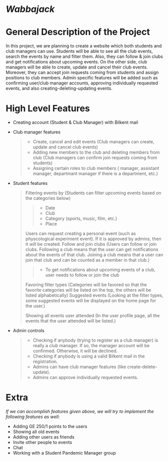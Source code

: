 # ***Wabbajack***

# **General Description of the Project**
In this project, we are planning to create a website which both students and club managers can use. Students will be able to see all the club events, search the events by name and filter them. Also, they can follow & join clubs and get notifications about upcoming events. On the other side, club managers will be able to create, update and cancel  their club events. Moreover, they can accept join requests coming from students and assign positions to club members. Admin specific features will be added such as confirming user/club manager accounts, approving individually requested events, and also creating-deleting-updating events.


# **High Level Features**
* Creating account (Student & Club Manager) with Bilkent mail
* Club manager features 
  > * Create, cancel and edit events (Club managers can create, update and cancel club events)
  > * Adding new members to the club and deleting members from club (Club managers can confirm join requests coming from students)
  > * Assigning certain roles to club members ( manager, assistant manager, departmant manager if there is a department, etc.)
* Student features
  > Filtering events by (Students can filter upcoming events based on the categories below)
  > >* Date 
  > >* Club 
  > >* Category (sports, music, film, etc.)
  > >* Place 
  > > 
  > Users can request creating a personal event (such as physcological experiment event). If it is approved by admins, then it will be created. 
  > Follow and join clubs (Users can follow or join clubs. Following a club means that the user can get notifications about the events of that club. Joining a club means that a user can join that club and can be counted as a member in that club.)
  > >* To get notifications about upcoming events of a club, user needs to follow or join the club
  > > 
  > Favoring filter types (Categories will be favored so that the favorite categories will be listed on the top, the others will be listed alphabetically)
  > Suggested events (Looking at the filter types, some suggested events will be displayed on the home page for the user.)
  > >
  > Showing all events user attended (In the user profile page, all the events that the user attended will be listed.)

* Admin controls
  > * Checking if anybody (trying to register as a club manager) is really a club manager. If so, the manager account will be confirmed. Otherwise, it will be declined.
  > * Checking if anybody is using a valid Bilkent mail in the registration.
  > * Admins can have club manager features (like create-delete-update).
  > * Admins can approve individually requested events.
 

# **Extra**
  *If we can accomplish features given above, we will try to implement the following features as well:*
* Adding GE 250/1 points to the users
* Showing all old events
* Adding other users as friends
* Invite other people to events
* Chat
* Working with a Student Pandemic Manager group

